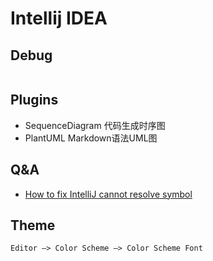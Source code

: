 # Intellij IDEA



## Debug
```md

```

## Plugins
* SequenceDiagram 代码生成时序图
* PlantUML Markdown语法UML图

## Q&A
* [How to fix IntelliJ cannot resolve symbol](http://sbytestream.pythonanywhere.com/blog/How-to-fix-IntelliJ-cannot-resolve-symbol)

## Theme
```md
Editor –> Color Scheme –> Color Scheme Font
```

